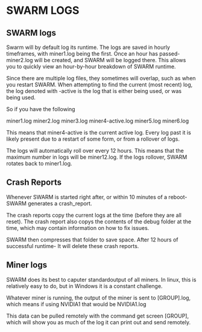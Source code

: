# SWARM LOGS

## SWARM logs
Swarm will by default log its runtime. The logs are saved in hourly timeframes, with miner1.log being the first.
Once an hour has passed- miner2.log will be created, and SWARM will be logged there. This allows you to quickly
view an hour-by-hour breakdown of SWARM runtime.

Since there are multiple log files, they sometimes will overlap, such as when you restart SWARM. When attempting
to find the current (most recent) log, the log denoted with -active is the log that is either being used,
or was being used.

So if you have the following

miner1.log
miner2.log
miner3.log
miner4-active.log
miner5.log
miner6.log

This means that miner4-active is the current active log. Every log past it is likely present due to a restart
of some form, or from a rollover of logs.

The logs will automatically roll over every 12 hours. This means that the maximum number in logs will be
miner12.log. If the logs rollover, SWARM rotates back to miner1.log.


## Crash Reports

Whenever SWARM is started right after, or within 10 minutes of a reboot- SWARM generates a crash_report.

The crash reports copy the current logs at the time (before they are all reset). The crash report
also copys the contents of the debug folder at the time, which may contain information on how 
to fix issues.

SWARM then compresses that folder to save space. After 12 hours of successful runtime- It will
delete these crash reports.

## Miner logs
SWARM does its best to caputer standardoutput of all miners. In linux, this is relatively easy to do,
but in Windows it is a constant challenge.

Whatever miner is running, the output of the miner is sent to [GROUP].log, which means if using NVIDIA1
that would be NVIDIA1.log

This data can be pulled remotely with the command get screen [GROUP], which will show you as much of
the log it can print out and send remotely.